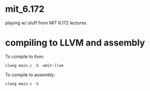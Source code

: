 # mit_6.172
playing w/ stuff from MIT 6.172 lectures

# compiling to LLVM and assembly
To compile to llvm:

`clang main.c -S -emit-llvm`

To compile to assembly:

`clang main.c -S`

